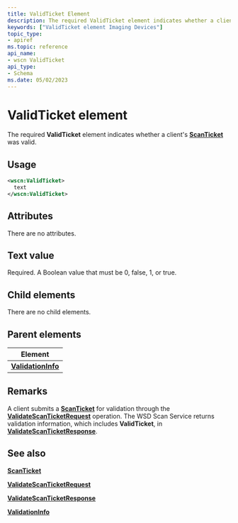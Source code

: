 ```yaml
---
title: ValidTicket Element
description: The required ValidTicket element indicates whether a client's ScanTicket was valid.
keywords: ["ValidTicket element Imaging Devices"]
topic_type:
- apiref
ms.topic: reference
api_name:
- wscn ValidTicket
api_type:
- Schema
ms.date: 05/02/2023
---
```


# ValidTicket element

The required **ValidTicket** element indicates whether a client's [**ScanTicket**](scanticket.md) was valid.

## Usage

```xml
<wscn:ValidTicket>
  text
</wscn:ValidTicket>
```

## Attributes

There are no attributes.

## Text value

Required. A Boolean value that must be 0, false, 1, or true.

## Child elements

There are no child elements.

## Parent elements

| Element |
|--|
| [**ValidationInfo**](validationinfo.md) |

## Remarks

A client submits a [**ScanTicket**](scanticket.md) for validation through the [**ValidateScanTicketRequest**](validatescanticketrequest.md) operation. The WSD Scan Service returns validation information, which includes **ValidTicket**, in [**ValidateScanTicketResponse**](validatescanticketresponse.md).

## See also

[**ScanTicket**](scanticket.md)

[**ValidateScanTicketRequest**](validatescanticketrequest.md)

[**ValidateScanTicketResponse**](validatescanticketresponse.md)

[**ValidationInfo**](validationinfo.md)
